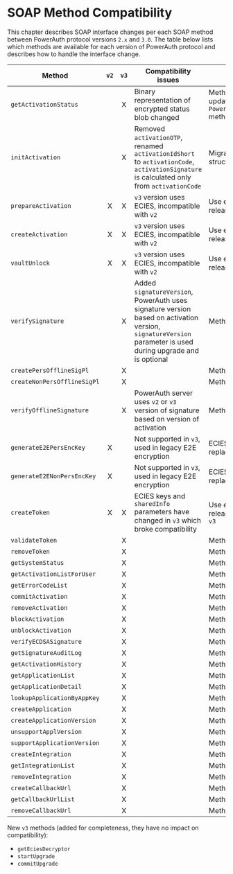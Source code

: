 # SOAP Method Compatibility

This chapter describes SOAP interface changes per each SOAP method between PowerAuth protocol versions `2.x` and `3.0`. 
The table below lists which methods are available for each version of PowerAuth protocol and describes how to handle the interface change.

| Method                      | `v2` | `v3` | Compatibility issues | Migration notes |
| --------------------------- |:----:|:----:| -------------------- | --------------- |
| `getActivationStatus`       |      |  X   | Binary representation of encrypted status blob changed | Method moved to `v3`, use `v3` method, migrate to updated `PowerAuthServerActivation.encryptedStatusBlob` method |
| `initActivation`            |      |  X   | Removed `activationOTP`, renamed `activationIdShort` to `activationCode`, `activationSignature` is calculated only from `activationCode` | Migrate to response with new activation code structure |
| `prepareActivation`         |  X   |  X   | `v3` version uses ECIES, incompatible with `v2`| Use either `v2` (will be deprecated in future release) or migrate to ECIES in `v3` | 
| `createActivation`          |  X   |  X   | `v3` version uses ECIES, incompatible with `v2`| Use either `v2` (will be deprecated in future release) or migrate to ECIES in `v3` |
| `vaultUnlock`               |  X   |  X   | `v3` version uses ECIES, incompatible with `v2`| Use either `v2` (will be deprecated in future release) or migrate to ECIES in `v3` |
| `verifySignature`           |      |  X   | Added `signatureVersion`, PowerAuth uses signature version based on activation version, `signatureVersion` parameter is used during upgrade and is optional | Method moved to `v3`, use `v3` method |
| `createPersOfflineSigPl`    |      |  X   |                      | Method moved to `v3`, use `v3` method   |
| `createNonPersOfflineSigPl` |      |  X   |                      | Method moved to `v3`, use `v3` method   |
| `verifyOfflineSignature`    |      |  X   | PowerAuth server uses `v2` or `v3` version of signature based on version of activation | Method moved to `v3`, use `v3` method   |
| `generateE2EPersEncKey`     |  X   |      | Not supported in `v3`, used in legacy E2E encryption | ECIES-based encryption should be used as replacement for legacy E2E encryption |
| `generateE2ENonPersEncKey`  |  X   |      | Not supported in `v3`, used in legacy E2E encryption | ECIES-based encryption should be used as replacement for legacy E2E encryption |
| `createToken`               |  X   |  X   | ECIES keys and `sharedInfo` parameters have changed in `v3` which broke compatibility | Use either `v2` (will be deprecated in future release) or migrate to new ECIES parameters in `v3` |
| `validateToken`             |      |  X   |                      | Method moved to `v3`, use `v3` method   |
| `removeToken`               |      |  X   |                      | Method moved to `v3`, use `v3` method   |
| `getSystemStatus`           |      |  X   |                      | Method moved to `v3`, use `v3` method   |
| `getActivationListForUser`  |      |  X   |                      | Method moved to `v3`, use `v3` method   |
| `getErrorCodeList`          |      |  X   |                      | Method moved to `v3`, use `v3` method   |
| `commitActivation`          |      |  X   |                      | Method moved to `v3`, use `v3` method   |
| `removeActivation`          |      |  X   |                      | Method moved to `v3`, use `v3` method   |
| `blockActivation`           |      |  X   |                      | Method moved to `v3`, use `v3` method   |
| `unblockActivation`         |      |  X   |                      | Method moved to `v3`, use `v3` method   |
| `verifyECDSASignature`      |      |  X   |                      | Method moved to `v3`, use `v3` method   |
| `getSignatureAuditLog`      |      |  X   |                      | Method moved to `v3`, use `v3` method   |
| `getActivationHistory`      |      |  X   |                      | Method moved to `v3`, use `v3` method   |
| `getApplicationList`        |      |  X   |                      | Method moved to `v3`, use `v3` method   |
| `getApplicationDetail`      |      |  X   |                      | Method moved to `v3`, use `v3` method   |
| `lookupApplicationByAppKey` |      |  X   |                      | Method moved to `v3`, use `v3` method   |
| `createApplication`         |      |  X   |                      | Method moved to `v3`, use `v3` method   |
| `createApplicationVersion`  |      |  X   |                      | Method moved to `v3`, use `v3` method   |
| `unsupportApplVersion`      |      |  X   |                      | Method moved to `v3`, use `v3` method   |
| `supportApplicationVersion` |      |  X   |                      | Method moved to `v3`, use `v3` method   |
| `createIntegration`         |      |  X   |                      | Method moved to `v3`, use `v3` method   |
| `getIntegrationList`        |      |  X   |                      | Method moved to `v3`, use `v3` method   |
| `removeIntegration`         |      |  X   |                      | Method moved to `v3`, use `v3` method   |
| `createCallbackUrl`         |      |  X   |                      | Method moved to `v3`, use `v3` method   |
| `getCallbackUrlList`        |      |  X   |                      | Method moved to `v3`, use `v3` method   |
| `removeCallbackUrl`         |      |  X   |                      | Method moved to `v3`, use `v3` method   |

New `v3` methods (added for completeness, they have no impact on compatibility):
- `getEciesDecryptor`
- `startUpgrade`
- `commitUpgrade`
